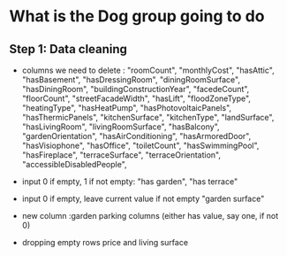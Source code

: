 # What is the Dog group going to do

## Step 1: Data cleaning

- columns we need to delete : 
                "roomCount",
                "monthlyCost",
                "hasAttic",
                "hasBasement",
                "hasDressingRoom",
                "diningRoomSurface",
                "hasDiningRoom",
                "buildingConstructionYear",
                "facedeCount",
                "floorCount",
                "streetFacadeWidth",
                "hasLift",
                "floodZoneType",
                "heatingType",
                "hasHeatPump",
                "hasPhotovoltaicPanels",
                "hasThermicPanels",
                "kitchenSurface",
                "kitchenType",
                "landSurface",
                "hasLivingRoom",
                "livingRoomSurface",
                "hasBalcony",
                "gardenOrientation",
                "hasAirConditioning",
                "hasArmoredDoor",
                "hasVisiophone",
                "hasOffice",
                "toiletCount",
                "hasSwimmingPool",
                "hasFireplace",
                "terraceSurface",
                "terraceOrientation",
                "accessibleDisabledPeople",
- input 0 if empty, 1 if not empty:
    "has garden", "has terrace"
- input 0 if empty, leave current value if not empty
   "garden surface" 
- new column :garden
    parking columns (either has value, say one, if not 0)

- dropping empty rows
    price and living surface
    

